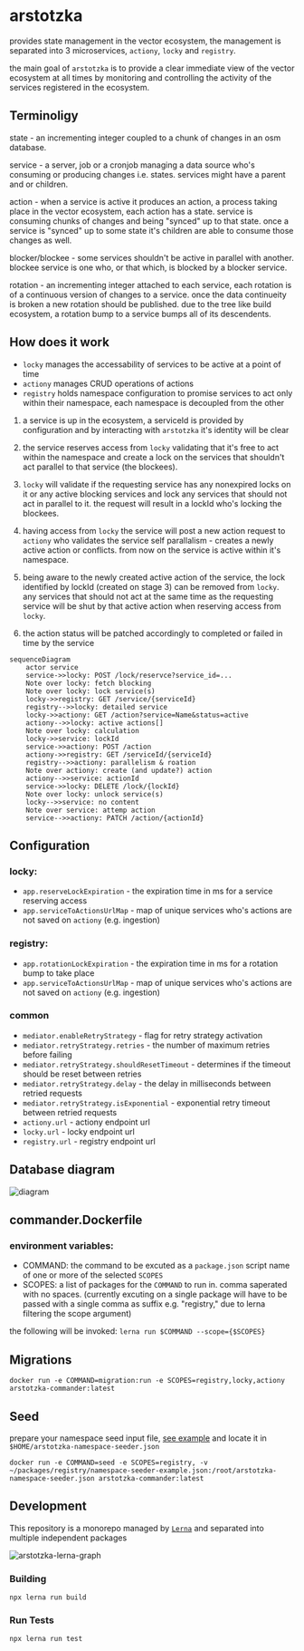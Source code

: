 # arstotzka

provides state management in the vector ecosystem, the management is separated into 3 microservices, `actiony`, `locky` and `registry`.

the main goal of `arstotzka` is to provide a clear immediate view of the vector ecosystem at all times by monitoring and controlling the activity of the services registered in the ecosystem.

## Terminoligy
state - an incrementing integer coupled to a chunk of changes in an osm database.

service - a server, job or a cronjob managing a data source who's consuming or producing changes i.e. states. services might have a parent and or children.

action - when a service is active it produces an action, a process taking place in the vector ecosystem, each action has a state.
service is consuming chunks of changes and being "synced" up to that state. once a service is "synced" up to some state it's children are able to consume those changes as well.

blocker/blockee - some services shouldn't be active in parallel with another. blockee service is one who, or that which, is blocked by a blocker service.

rotation - an incrementing integer attached to each service, each rotation is of a continuous version of changes to a service. once the data continueity is broken a new rotation should be published. due to the tree like build ecosystem, a rotation bump to a service bumps all of its descendents.

## How does it work
- `locky` manages the accessability of services to be active at a point of time
- `actiony` manages CRUD operations of actions
- `registry` holds namespace configuration to promise services to act only within their namespace, each namespace is decoupled from the other

1. a service is up in the ecosystem, a serviceId is provided by configuration and by interacting with `arstotzka` it's identity will be clear

2. the service reserves access from `locky` validating that it's free to act within the namespace and create a lock on the services that shouldn't act parallel to that service (the blockees).

3. `locky` will validate if the requesting service has any nonexpired locks on it or any active blocking services and lock any services that should not act in parallel to it. the request will result in a lockId who's locking the blockees.

4. having access from `locky` the service will post a new action request to `actiony` who validates the service self parallalism - creates a newly active action or conflicts. from now on the service is active within it's namespace.

5. being aware to the newly created active action of the service, the lock identified by lockId (created on stage 3) can be removed from `locky`. any services that should not act at the same time as the requesting service will be shut by that active action when reserving access from `locky`.

6. the action status will be patched accordingly to completed or failed in time by the service

```mermaid
sequenceDiagram
    actor service
    service->>locky: POST /lock/reservce?service_id=...
    Note over locky: fetch blocking
    Note over locky: lock service(s)
    locky->>registry: GET /service/{serviceId}
    registry-->>locky: detailed service
    locky->>actiony: GET /action?service=Name&status=active
    actiony-->>locky: active actions[]
    Note over locky: calculation
    locky->>service: lockId
    service->>actiony: POST /action
    actiony->>registry: GET /serviceId/{serviceId}
    registry-->>actiony: parallelism & roation
    Note over actiony: create (and update?) action
    actiony-->>service: actionId
    service->>locky: DELETE /lock/{lockId}
    Note over locky: unlock service(s)
    locky-->>service: no content
    Note over service: attemp action
    service-->>actiony: PATCH /action/{actionId}
```

## Configuration
### locky:
- `app.reserveLockExpiration` - the expiration time in ms for a service reserving access
- `app.serviceToActionsUrlMap` - map of unique services who's actions are not saved on `actiony` (e.g. ingestion)
### registry:
- `app.rotationLockExpiration` - the expiration time in ms for a rotation bump to take place
- `app.serviceToActionsUrlMap` - map of unique services who's actions are not saved on `actiony` (e.g. ingestion)
### common
- `mediator.enableRetryStrategy` - flag for retry strategy activation
- `mediator.retryStrategy.retries` - the number of maximum retries before failing
- `mediator.retryStrategy.shouldResetTimeout` - determines if the timeout should be reset between retries
- `mediator.retryStrategy.delay` - the delay in milliseconds between retried requests
- `mediator.retryStrategy.isExponential` - exponential retry timeout between retried requests
- `actiony.url` - actiony endpoint url
- `locky.url` - locky endpoint url
- `registry.url` - registry endpoint url

## Database diagram
![diagram](https://github.com/MapColonies/arstotzka/assets/57397441/cfdb7dfd-1b8e-41dc-b186-837569487897)

## commander.Dockerfile

### environment variables:
- COMMAND: the command to be excuted as a `package.json` script name of one or more of the selected `SCOPES`
- SCOPES: a list of packages for the `COMMAND` to run in. comma saperated with no spaces. (currently excuting on a single package will have to be passed with a single comma as suffix e.g. "registry," due to lerna filtering the scope argument)

the following will be invoked:
`lerna run $COMMAND --scope={$SCOPES}`

## Migrations
```
docker run -e COMMAND=migration:run -e SCOPES=registry,locky,actiony arstotzka-commander:latest
```

## Seed
prepare your namespace seed input file, [see example](packages/registry/namespace-seeder-example.json) and locate it in `$HOME/arstotzka-namespace-seeder.json`

```
docker run -e COMMAND=seed -e SCOPES=registry, -v ~/packages/registry/namespace-seeder-example.json:/root/arstotzka-namespace-seeder.json arstotzka-commander:latest
```

## Development
This repository is a monorepo managed by [`Lerna`](https://lerna.js.org/) and separated into multiple independent packages

![arstotzka-lerna-graph](https://github.com/MapColonies/arstotzka/assets/57397441/40c7871c-7523-4e31-806b-66bd5ccbd5a3)

### Building
```
npx lerna run build
```

### Run Tests
```
npx lerna run test
```
